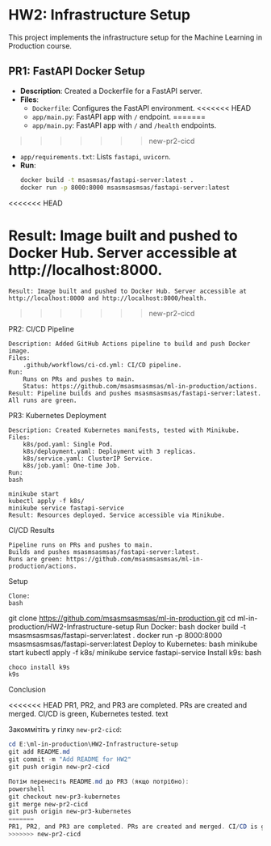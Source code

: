 # HW2: Infrastructure Setup

This project implements the infrastructure setup for the Machine Learning in Production course.

## PR1: FastAPI Docker Setup
- **Description**: Created a Dockerfile for a FastAPI server.
- **Files**:
  - `Dockerfile`: Configures the FastAPI environment.
<<<<<<< HEAD
  - `app/main.py`: FastAPI app with `/` endpoint.
=======
  - `app/main.py`: FastAPI app with `/` and `/health` endpoints.
>>>>>>> new-pr2-cicd
  - `app/requirements.txt`: Lists `fastapi`, `uvicorn`.
- **Run**:
  ```bash
  docker build -t msasmsas/fastapi-server:latest .
  docker run -p 8000:8000 msasmsasmsas/fastapi-server:latest
<<<<<<< HEAD
  
Result: Image built and pushed to Docker Hub. Server accessible at http://localhost:8000.
=======

    Result: Image built and pushed to Docker Hub. Server accessible at http://localhost:8000 and http://localhost:8000/health.
>>>>>>> new-pr2-cicd

PR2: CI/CD Pipeline

    Description: Added GitHub Actions pipeline to build and push Docker image.
    Files:
        .github/workflows/ci-cd.yml: CI/CD pipeline.
    Run:
        Runs on PRs and pushes to main.
        Status: https://github.com/msasmsasmsas/ml-in-production/actions.
    Result: Pipeline builds and pushes msasmsasmsas/fastapi-server:latest. All runs are green.

PR3: Kubernetes Deployment

    Description: Created Kubernetes manifests, tested with Minikube.
    Files:
        k8s/pod.yaml: Single Pod.
        k8s/deployment.yaml: Deployment with 3 replicas.
        k8s/service.yaml: ClusterIP Service.
        k8s/job.yaml: One-time Job.
    Run:
    bash

    minikube start
    kubectl apply -f k8s/
    minikube service fastapi-service
    Result: Resources deployed. Service accessible via Minikube.

CI/CD Results

    Pipeline runs on PRs and pushes to main.
    Builds and pushes msasmsasmsas/fastapi-server:latest.
    Runs are green: https://github.com/msasmsasmsas/ml-in-production/actions.

Setup

    Clone:
    bash

git clone https://github.com/msasmsasmsas/ml-in-production.git
cd ml-in-production/HW2-Infrastructure-setup
Run Docker:
bash
docker build -t msasmsasmsas/fastapi-server:latest .
docker run -p 8000:8000 msasmsasmsas/fastapi-server:latest
Deploy to Kubernetes:
bash
minikube start
kubectl apply -f k8s/
minikube service fastapi-service
Install k9s:
bash

    choco install k9s
    k9s

Conclusion

<<<<<<< HEAD
PR1, PR2, and PR3 are completed. PRs are created and merged. CI/CD is green, Kubernetes tested.
text

Закоммітіть у гілку `new-pr2-cicd`:

```powershell
cd E:\ml-in-production\HW2-Infrastructure-setup
git add README.md
git commit -m "Add README for HW2"
git push origin new-pr2-cicd

Потім перенесіть README.md до PR3 (якщо потрібно):
powershell
git checkout new-pr3-kubernetes
git merge new-pr2-cicd
git push origin new-pr3-kubernetes
=======
PR1, PR2, and PR3 are completed. PRs are created and merged. CI/CD is green, Kubernetes tested.
>>>>>>> new-pr2-cicd
